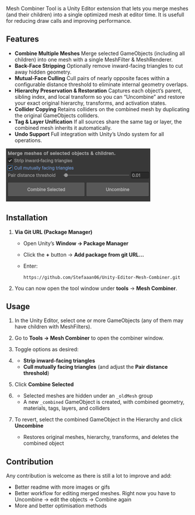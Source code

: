 ﻿
Mesh Combiner Tool is a Unity Editor extension that lets you merge meshes (and their children) into a single optimized mesh at editor time. 
It is usefull for reducing draw calls and improving performance.

## Features

* **Combine Multiple Meshes**
  Merge selected GameObjects (including all children) into one mesh with a single MeshFilter & MeshRenderer.
* **Back-Face Stripping**
  Optionally remove inward-facing triangles to cut away hidden geometry.
* **Mutual-Face Culling**
  Cull pairs of nearly opposite faces within a configurable distance threshold to eliminate internal geometry overlaps.
* **Hierarchy Preservation & Restoration**
  Captures each object’s parent, sibling index, and local transform so you can “Uncombine” and restore your exact original hierarchy, transforms, and activation states.
* **Collider Copying**
  Retains colliders on the combined mesh by duplicating the original GameObjects colliders.
* **Tag & Layer Unification**
  If all sources share the same tag or layer, the combined mesh inherits it automatically.
* **Undo Support**
  Full integration with Unity’s Undo system for all operations.

![showcase.png](img/showcase1.png)


## Installation

1. **Via Git URL (Package Manager)**

    * Open Unity’s **Window → Package Manager**
    * Click the **+** button → **Add package from git URL…**
    * Enter:

      ```
      https://github.com/Stefaaan06/Unity-Editor-Mesh-Combiner.git
      ```
2. You can now open the tool window under **tools** -> **Mesh Combiner**.

## Usage

1. In the Unity Editor, select one or more GameObjects (any of them may have children with MeshFilters).
2. Go to **Tools → Mesh Combiner** to open the combiner window.
3. Toggle options as desired:
4. 
    * **Strip inward-facing triangles**
    * **Cull mutually facing triangles** (and adjust the **Pair distance threshold**)
5. Click **Combine Selected**
6. 
    * Selected meshes are hidden under an `_oldMesh` group
    * A new `_combined` GameObject is created, with combined geometry, materials, tags, layers, and colliders
7. To revert, select the combined GameObject in the Hierarchy and click **Uncombine**

    * Restores original meshes, hierarchy, transforms, and deletes the combined object

## Contribution

Any contribution is welcome as there is still a lot to improve and add:
- Better readme with more images or gifs
- Better workflow for editing merged meshes. Right now you have to Uncombine -> edit the objects -> Combine again
- More and better optimisation methods
